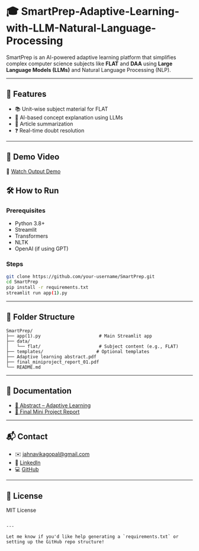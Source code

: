 # 🎓 SmartPrep-Adaptive-Learning-with-LLM-Natural-Language-Processing

SmartPrep is an AI-powered adaptive learning platform that simplifies complex computer science subjects like **FLAT** and **DAA** using **Large Language Models (LLMs)** and Natural Language Processing (NLP).

---

## 🚀 Features

- 📚 Unit-wise subject material for FLAT
- 🤖 AI-based concept explanation using LLMs
- 📄 Article summarization
- ❓ Real-time doubt resolution

---

## 📸 Demo Video

🔗 [Watch Output Demo](https://youtu.be/7JQHrzWkoWU?si=cTTCdzCl-7L_enna)

## 🛠️ How to Run

### Prerequisites

* Python 3.8+
* Streamlit
* Transformers
* NLTK
* OpenAI (if using GPT)

### Steps

```bash
git clone https://github.com/your-username/SmartPrep.git
cd SmartPrep
pip install -r requirements.txt
streamlit run app(1).py
```

---

## 📂 Folder Structure

```
SmartPrep/
├── app(1).py                      # Main Streamlit app
├── data/
│   └── flat/                      # Subject content (e.g., FLAT)
├── templates/                    # Optional templates
├── Adaptive learning abstract.pdf
├── final_miniproject_report_01.pdf
└── README.md
```

---

## 📄 Documentation

* [📄 Abstract – Adaptive Learning](./Adaptive%20learning%20abstract.pdf)
* [📑 Final Mini Project Report](./final_miniproject_report_01.pdf)

---

## 📬 Contact

* ✉️ [jahnavikagopal@gmail.com](mailto:jahnavikagopal@gmail.com)
* 🔗 [LinkedIn](https://www.linkedin.com/in/jahnavika-gopal-600576259/)
* 💻 [GitHub](https://github.com/JahnavikaGopalbvrith)

---

## 📄 License

MIT License

```

---

Let me know if you'd like help generating a `requirements.txt` or setting up the GitHub repo structure!
```
